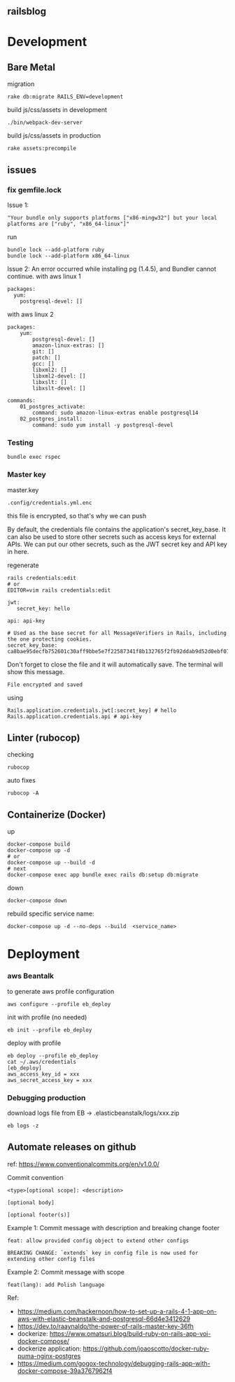 ## railsblog

# Development
## Bare Metal
migration
```shell
rake db:migrate RAILS_ENV=development
```
build js/css/assets in development
```
./bin/webpack-dev-server
```
build js/css/assets in production
```shell
rake assets:precompile 
```

## issues
### fix gemfile.lock
Issue 1:
```text
"Your bundle only supports platforms ["x86-mingw32"] but your local platforms are ["ruby", "x86_64-linux"]"
```
run
```shell
bundle lock --add-platform ruby
bundle lock --add-platform x86_64-linux
```

Issue 2: An error occurred while installing pg (1.4.5), and Bundler cannot continue.
with aws linux 1
```
packages:
  yum:
    postgresql-devel: []
```
with aws linux 2
```shell
packages:
    yum:
        postgresql-devel: []
        amazon-linux-extras: []
        git: []
        patch: []
        gcc: []
        libxml2: []
        libxml2-devel: []
        libxslt: []
        libxslt-devel: []

commands:
    01_postgres_activate:
        command: sudo amazon-linux-extras enable postgresql14
    02_postgres_install:
        command: sudo yum install -y postgresql-devel
```
### Testing
```shell
bundle exec rspec
```

### Master key

master.key
```text
.config/credentials.yml.enc
```
this file is encrypted, so that's why we can push


By default, the credentials file contains the application's secret_key_base. It can also be used to store other secrets such as access keys for external APIs.
We can put our other secrets, such as the JWT secret key and API key in here.

regenerate
```shell
rails credentials:edit 
# or 
EDITOR=vim rails credentials:edit 
```
```text
jwt:
   secret_key: hello

api: api-key

# Used as the base secret for all MessageVerifiers in Rails, including the one protecting cookies.
secret_key_base: ca8bae95decfb752601c30aff9bbe5e7f22587341f8b132765f2fb92ddab9d52d0ebf07b9ef840acce5aeeed9ed513c8329bb8cafdd1de06494a0d69c5466ee7
```
Don't forget to close the file and it will automatically save. The terminal will show this message.
```text
File encrypted and saved
```
using
```text
Rails.application.credentials.jwt[:secret_key] # hello
Rails.application.credentials.api # api-key
```


## Linter (rubocop)
checking
```text
rubocop
```
auto fixes
```text
rubocop -A
```

## Containerize (Docker)
up
```shell
docker-compose build
docker-compose up -d
# or
docker-compose up --build -d
# next
docker-compose exec app bundle exec rails db:setup db:migrate
```
down
```shell
docker-compose down
```

rebuild specific service name:
```shell
docker-compose up -d --no-deps --build  <service_name>
```

# Deployment
### aws Beantalk
to generate aws profile configuration
```shell
aws configure --profile eb_deploy
```
init with profile (no needed)
```shell
eb init --profile eb_deploy
```
deploy with profile
```shell
eb deploy --profile eb_deploy
cat ~/.aws/credentials
[eb_deploy]
aws_access_key_id = xxx
aws_secret_access_key = xxx
```

### Debugging production
download logs file from EB -> .elasticbeanstalk/logs/xxx.zip
```shell
eb logs -z
```


## Automate releases on github
ref: https://www.conventionalcommits.org/en/v1.0.0/

Commit convention
```text
<type>[optional scope]: <description>

[optional body]

[optional footer(s)]
```
Example 1: Commit message with description and breaking change footer
```text
feat: allow provided config object to extend other configs

BREAKING CHANGE: `extends` key in config file is now used for extending other config files
```
Example 2: Commit message with scope
```text
feat(lang): add Polish language
```

Ref: 
- https://medium.com/hackernoon/how-to-set-up-a-rails-4-1-app-on-aws-with-elastic-beanstalk-and-postgresql-66d4e3412629
- https://dev.to/raaynaldo/the-power-of-rails-master-key-36fh
- dockerize: https://www.omatsuri.blog/build-ruby-on-rails-app-voi-docker-compose/
- dockerize application: https://github.com/joaoscotto/docker-ruby-puma-nginx-postgres
- https://medium.com/gogox-technology/debugging-rails-app-with-docker-compose-39a3767962f4